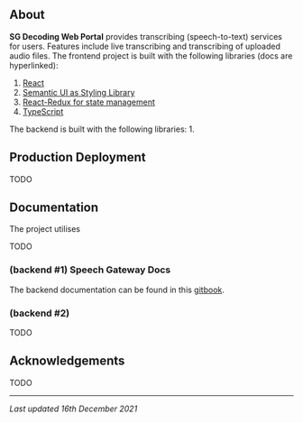 ## About

**SG Decoding Web Portal** provides transcribing (speech-to-text) services for users. Features include live transcribing and transcribing of uploaded audio files. The frontend project is built with the following libraries (docs are hyperlinked):

1. [React](https://reactjs.org/docs/getting-started.html)
2. [Semantic UI as Styling Library](https://react.semantic-ui.com/)
3. [React-Redux for state management](https://react-redux.js.org/introduction/getting-started)
4. [TypeScript](https://www.typescriptlang.org/)


The backend is built with the following libraries:
1. 



## Production Deployment

TODO


## Documentation

The project utilises 

TODO



### (backend #1) Speech Gateway Docs

The backend documentation can be found in this [gitbook](https://speech-ntu.gitbook.io/speech-gateway/).

### (backend #2) 

TODO


## Acknowledgements

TODO 

---
*Last updated 16th December 2021*
